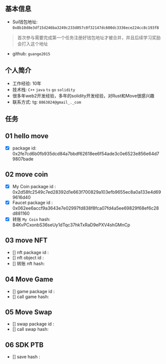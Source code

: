 ## 基本信息
- Sui钱包地址: `0x8b10d8e3df15d246ba3249c233d057c0f32147dc600dc3336ece224cc8c193f8`
> 首次参与需要完成第一个任务注册好钱包地址才被合并，并且后续学习奖励会打入这个地址
- github: `guange2015`

## 个人简介
- 工作经验: 10年
- 技术栈: `C++` `java` `ts` `go` `solidity`
- 很多年web2开发经验，多年的solidity开发经验，对Rust和Move很感兴趣
- 联系方式: tg: `8863824@gmail_._com` 

## 任务

##   01 hello move  
- [x] package id: 0x2fe7cd6b0fb935dcd84a7bbdf62618ee6f54ade3c0e6523e856e64d79807bade

##   02 move coin
- [x] My Coin package id : 0x2d58fc2549c7ed28392d1e663f700829a103efb9655ec8a0a133e4d699616d40
- [x] Faucet package id : 0x062ee6accf9a3643e7e02997fd838f8fca07fd4a5ee69829f68ef6c28d881160
- [x] 转账 `My Coin` hash: B4KvPCxonbS36seUy1dTqc37hkTxRaD9ePXV4shGMnCp

##   03 move NFT
- [] nft package id :
- [] nft object id : 
- [] 转账 nft  hash:

##   04 Move Game
- [] game package id :
- [] call game hash:

##   05 Move Swap
- [] swap package id :
- [] call swap hash:

##   06 SDK PTB
- [] save hash :
